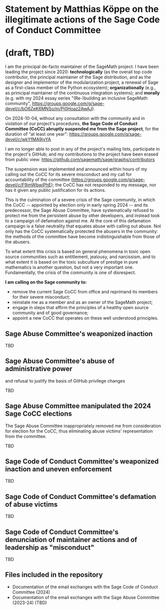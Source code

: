 # Statement by Matthias Köppe on the illegitimate actions of the Sage Code of Conduct Committee
# (draft, TBD)

I am the principal de-facto maintainer of the SageMath project. I have been leading the project
since 2020: **technologically** (as the overall top code contributor, the principal maintainer of the Sage distribution, and as the designer and implementor of the modularization project, a renewal of Sage as a first-class member of the Python ecosystem); **organizationally** (e.g., as prinicipal maintainer of the continuous integration systems); and **morally** (e.g. with my 2024 essay series "(Re-)building an inclusive SageMath community", https://groups.google.com/g/sage-devel/c/bO6ZeK6MNSo/m/Pj0Hoaz2AwAJ).

On 2024-10-04, without any consultation with the community and in violation of our project's procedures, **the Sage Code of Conduct Committee (CoCC) abruptly suspended me from the Sage project**, for the duration of "at least one year": https://groups.google.com/g/sage-devel/c/wkYfMA9ivYA 

I am no longer able to post in any of the project's mailing lists, participate in the project's GitHub; and my contributions to the project have been erased from public view: https://github.com/sagemath/sage/graphs/contributors

The suspension was implemented and announced within hours of my calling out the CoCC for its severe misconduct and my call for accountability of the committee (https://groups.google.com/g/sage-devel/c/F9imWbwjPhE); the CoCC has not responded to my message, nor has it given any public justification for its actions.

This is the culmination of a severe crisis of the Sage community, in which the CoCC -- appointed by election only in early spring 2024 -- 
and its predecessor, the Sage Abuse Committee, have systematically refused to protect me from the persistent abuse by other developers, and instead took to a campaign of defamation against me. At the core of this defamation campaign is a false neutrality that equates abuse with calling out abuse. Not only has the CoCC systematically protected the abusers in the community: the methods of the committee have become indistinguishable from those of the abusers.

To what extent this crisis is based on general phenomena in toxic open source communities such as entitlement, jealousy, and narcissism, 
and to what extent it is based on the toxic subculture of prestige in pure mathematics is another question, but not a very important one.
Fundamentally, the crisis of the community is one of disrespect. 

**I am calling on the Sage community to:**
- remove the current Sage CoCC from office and reprimand its members for their severe misconduct;
- reinstate me as a member and as an owner of the SageMath project;
- engage in steps that affirm the principles of a healthy open source community and of good governance;
- appoint a new CoCC that operates on these well understood principles.


## Sage Abuse Committee's weaponized inaction

TBD

## Sage Abuse Committee's abuse of administrative power

and refusal to justify the basis of GitHub privilege changes

TBD

## Sage Abuse Committee manipulated the 2024 Sage CoCC elections

The Sage Abuse Committee inappropriately removed me from consideration for election for the CoCC, thus eliminating abuse victims' representation from the committee.

TBD

## Sage Code of Conduct Committee's weaponized inaction and uneven enforcement

TBD

## Sage Code of Conduct Committee's defamation of abuse victims

TBD

## Sage Code of Conduct Committee's denunciation of maintainer actions and of leadership as "misconduct"

TBD


## Files included in the repository
- Documentation of the email exchanges with the Sage Code of Conduct Committee (2024)
- Documentation of the email exchanges with the Sage Abuse Committee (2023-24)  (TBD)
